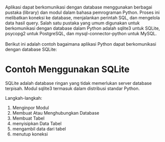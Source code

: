 Aplikasi dapat berkomunikasi dengan database menggunakan berbagai pustaka (library) dan modul dalam bahasa pemrograman Python. Proses ini melibatkan koneksi ke database, menjalankan perintah SQL, dan mengelola data hasil query. Salah satu pustaka yang umum digunakan untuk berkomunikasi dengan database dalam Python adalah sqlite3 untuk SQLite, psycopg2 untuk PostgreSQL, dan mysql-connector-python untuk MySQL.
<br><br>
Berikut ini adalah contoh bagaimana aplikasi Python dapat berkomunikasi dengan database SQLite:

# Contoh Menggunakan SQLite
SQLite adalah database ringan yang tidak memerlukan server database terpisah. Modul sqlite3 termasuk dalam distribusi standar Python.

Langkah-langkah:
<br>
1. Menginpor Modul
2. Membuat Atau Menghubungkan Database
3. Membuat Tabel
4. menyisipkan Data Tabel
5. mengambil data dari tabel
6. menutup koneksi

<br><br>

